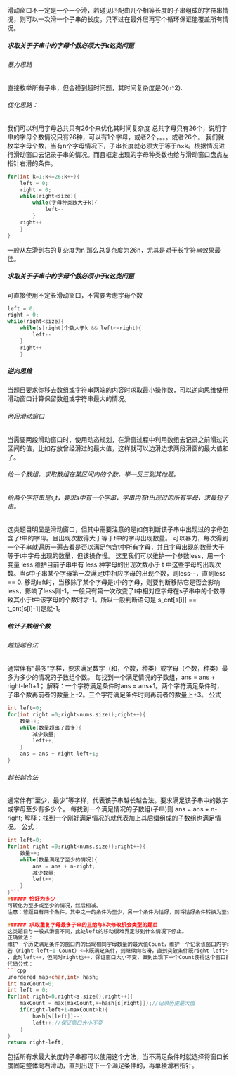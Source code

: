 


滑动窗口不一定是一个一个滑，若碰见匹配由几个相等长度的子串组成的字符串情况，则可以一次滑一个子串的长度。只不过在最外层再写个循环保证能覆盖所有情况。

##### 求取关于子串中的字母个数必须大于k这类问题
###### 暴力思路
直接枚举所有子串，但会碰到超时问题，其时间复杂度是O(n^2).
###### 优化思路：
我们可以利用字母总共只有26个来优化其时间复杂度
总共字母只有26个，说明字串的字母个数情况只有26种，可以有1个字母，或者2个，。。。或者26个。
我们就枚举字母个数，当有n个字母情况下，子串长度就必须大于等于n×k。根据情况进行滑动窗口去记录子串的情况。而且框定出现的字母种类数也给与滑动窗口盘点左指针右滑的条件。
```cpp
for(int k=1;k<=26;k++){
    left = 0;
    right = 0;
	while(right<size){
		while(字母种类数大于k){
		    left--
		}
	right++
	}
}
```
一般从左滑到右的复杂度为n
那么总复杂度为26n，尤其是对于长字符串效果最佳。

##### 求取关于子串中的字母个数必须小于k这类问题
可直接使用不定长滑动窗口，不需要考虑字母个数
```cpp
left = 0;
right = 0;
while(right<size){
	while(s[right]个数大于k && left<=right){
		left--
	}
	right++
	}
```
##### 逆向思维
当题目要求你移去数组或字符串两端的内容时求取最小操作数，可以逆向思维使用滑动窗口计算保留数组或字符串最大的情况。

###### 两段滑动窗口
当需要两段滑动窗口时，使用动态规划，在滑窗过程中利用数组去记录之前滑过的区间的值，比如存放曾经滑过的最大值，这样就可以边滑边求两段滑窗的最大值和了。

###### 给一个数组，求取数组在某区间内的个数，举一反三到其他题。



###### 给两个字符串是s,t，要求s中有一个字串，字串内有t出现过的所有字母，求最短子串。

这类题目明显是滑动窗口，但其中需要注意的是如何判断该子串中出现过的字母包含了t中的字母。且出现次数得大于等于t中的字母出现数量。
可以暴力，每次得到一个子串就遍历一遍去看是否以满足包含t中所有字母，并且字母出现的数量大于等于t中字母出现的数量，但该操作慢。
这里我们可以维护一个参数less，用一个变量 less 维护目前子串中有 less 种字母的出现次数小于 t 中这些字母的出现次数。当s中子串某个字母第一次满足t中相应字母的出现个数，则less--，直到less == 0. 移动left时，当移除了某个字母是t中的字母，则要判断移除它是否会影响less，影响了less则-1，一般只有第一次改变了t中相对应字母在s子串中的个数导致其小于t中该字母的个数时才-1。所以一般判断语句是 s_cnt[s[i]] == t_cnt[s[i]-1]是就-1。

##### 统计子数组个数
###### 越短越合法
通常伴有“最多”字样，要求满足数字（和，个数，种类）或字母（个数，种类）最多为多少的情况的子数组个数。
每找到一个满足情况的子数组，ans = ans + right-left+1；
解释：一个字符满足条件时ans = ans+1。两个字符满足条件时，子串个数再前者的数量上+2。三个字符满足条件时则再前者的数量上+3。
公式
```cpp
int left=0;
for(int right =0;right<nums.size();right++){
    数量++;
    while(数量超出了最多){
        减少数量;
        left++;
    }
    ans = ans + right-left+1;
}
```

###### 越长越合法
通常伴有“至少，最少”等字样，代表该子串越长越合法。要求满足该子串中的数字或字母至少有多少个。
每找到一个满足情况的子数组(子串)则 ans = ans + n-right;
解释：找到一个刚好满足情况的就代表加上其后缀组成的子数组也满足情况。
公式：
```cpp
int left=0;
for(int right =0;right<nums.size();right++){
    数量++;
    while(数量满足了至少的情况){
        ans = ans + n-right;
        减少数量;
        left++;
    }
}```
###### 恰好为多少
可转化为至多或至少的情况，然后相减。
注意：若题目有两个条件，其中之一的条件为至少，另一个条件为恰好，则将恰好条件转换为至少。

###### 求取重复字母最多子串的且给与k次修改机会类型的题目
这类题目与一般式滑窗不同，此处left的移动很难界定移到什么情况下停止。
正确做法：
维护一个历史满足条件的窗口内的出现相同字母数量的最大值Count，维护一个记录该窗口内字母数量的哈希表。
若（right-left+1-Count）<=k既满足条件，则继续向右滑，直到突破条件既right-left+1-Count>k
，此时left++，但同时right也++，保证窗口大小不变，直到出现下一个Count使得这个窗口能满足（right-left+1-Count）<=k。满足条件后right则继续右滑，left不变，滑到又不满足，则保证窗口大小不变平移右滑。以此往复。
代码公式：
```cpp
unordered_map<char,int> hash;
int maxCount=0;
int left = 0;
for(int right=0;right<s.size();right++){
    maxCount = max(maxCount,++hash[s[right]]);//记录历史最大值
    if(right-left+1-maxCount>k){
        hash[s[left]]--;
        left++;//保证窗口大小不变
    }
}
return right-left;
```
包括所有求最大长度的子串都可以使用这个方法，当不满足条件时就选择将窗口长度固定整体向右滑动，直到出现下一个满足条件的，再单独滑右指针。

